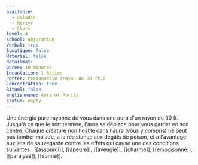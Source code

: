 ```yaml
---
available:
  - Paladin
  - Martyr
  - Clerc
level: 4
school: Abjuration
Verbal: true
Somatique: false
Matériel: false
detailmat:
Durée: 10 Minutes
Incantation: 1 Action
Portée: Personnelle (rayon de 30 ft.)
Concentration: true
Rituel: false
englishname: Aura of Purity
status: empty
---
```

Une énergie pure rayonne de vous dans une aura d'un rayon de 30 ft. Jusqu'à ce que le sort termine, l'aura se déplace pour vous garder en son centre. Chaque créature non hostile dans l'aura (vous y compris) ne peut pas tomber malade, a la résistance aux dégâts de poison, et a l'avantage aux jets de sauvegarde contre les effets qui cause une des conditions suivantes : [[assourdi]], [[apeuré]], [[aveuglé]], [[charmé]], [[empoisonné]], [[paralysé]], [[sonné]].